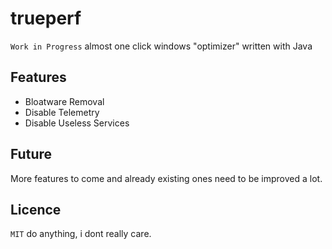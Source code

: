 # trueperf
`Work in Progress` almost one click windows "optimizer" written with Java

## Features
- Bloatware Removal
- Disable Telemetry
- Disable Useless Services

## Future
More features to come and already existing ones need to be improved a lot.

## Licence
`MIT` do anything, i dont really care.